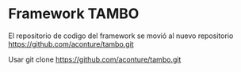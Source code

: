 # Framework TAMBO
El repositorio de codigo del framework se movió al nuevo repositorio https://github.com/aconture/tambo.git

Usar
git clone https://github.com/aconture/tambo.git

